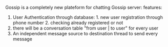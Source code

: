 Gossip is a completely new plateform for chatting
Gossip server:
features:
  1. User Authentication through database:
    1. new user registration through phone number
    2. checking already registered or not
  2. there will be a conversation table "from user | to user" for every user
  3. An independent message source to destination thread to send every message
  
